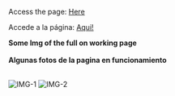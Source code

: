Access the page: [Here](https://cuzzi-i.github.io/Survey-Form/)

Accede a la página: [Aqui!](https://cuzzi-i.github.io/Survey-Form/)




 **Some Img of the full on working page** <br> <br>
**Algunas fotos de la pagina en funcionamiento** <br> <br>


![IMG-1](https://i.imgur.com/c4CL50r.png)
![IMG-2](https://i.imgur.com/U2FhA7C.png)
